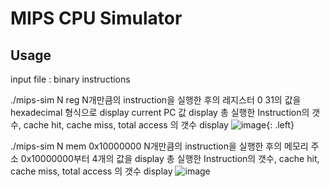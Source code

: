 # MIPS CPU Simulator
## Usage
input file : binary instructions

./mips-sim N reg
N개만큼의 instruction을 실행한 후의 레지스터 $0~$31의 값을 hexadecimal 형식으로 display
current PC 값 display
총 실행한 Instruction의 갯수, cache hit, cache miss, total access 의 갯수 display
![image](https://user-images.githubusercontent.com/76514241/120810237-cf0d2700-c585-11eb-91d3-9ff3d98bdcfb.png){: .left}


./mips-sim N mem 0x10000000
N개만큼의 instruction을 실행한 후의 메모리 주소 0x10000000부터 4개의 값을 display
총 실행한 Instruction의 갯수, cache hit, cache miss, total access 의 갯수 display
![image](https://user-images.githubusercontent.com/76514241/120810317-e21ff700-c585-11eb-9936-7600b06e37f5.png)

